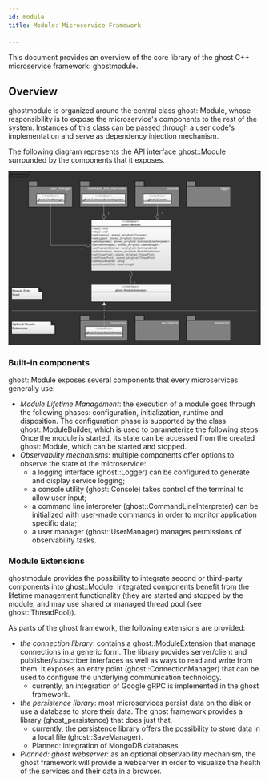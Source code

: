 ```yaml
---
id: module
title: Module: Microservice Framework

---
```




This document provides an overview of the core library of the ghost C++ microservice framework: ghostmodule.

## Overview

ghostmodule is organized around the central class ghost::Module, whose responsibility is to expose the microservice's components to the rest of the system. Instances of this class can be passed through a user code's implementation and serve as dependency injection mechanism.

The following diagram represents the API interface ghost::Module surrounded by the components that it exposes.

![Diagram: ghostmodule and Extensions](assets/ghostmodule.png)

### Built-in components

ghost::Module exposes several components that every microservices generally use:

- *Module Lifetime Management*: the execution of a module goes through the following phases: configuration, initialization, runtime and disposition. The configuration phase is supported by the class ghost::ModuleBuilder, which is used to parameterize the following steps. Once the module is started, its state can be accessed from the created ghost::Module, which can be started and stopped.
- *Observability mechanisms*: multiple components offer options to observe the state of the microservice:
  - a logging interface (ghost::Logger) can be configured to generate and display service logging;
  - a console utility (ghost::Console) takes control of the terminal to allow user input;
  - a command line interpreter (ghost::CommandLineInterpreter) can be initialized with user-made commands in order to monitor application specific data;
  - a user manager (ghost::UserManager) manages permissions of observability tasks.

### Module Extensions

ghostmodule provides the possibility to integrate second or third-party components into ghost::Module. Integrated components benefit from the lifetime management functionality (they are started and stopped by the module, and may use shared or managed thread pool (see ghost::ThreadPool)).

As parts of the ghost framework, the following extensions are provided:

- *the connection library*: contains a ghost::ModuleExtension that manage connections in a generic form. The library provides server/client and publisher/subscriber interfaces as well as ways to read and write from them. It exposes an entry point (ghost::ConnectionManager) that can be used to configure the underlying communication technology.
  - currently, an integration of Google gRPC is implemented in the ghost framework.
- *the persistence library*: most microservices persist data on the disk or use a database to store their data. The ghost framework provides a library (ghost_persistence) that does just that.
  - currently, the persistence library offers the possibility to store data in a local file (ghost::SaveManager).
  - Planned: integration of MongoDB databases
- *Planned: ghost webserver*: as an optional observability mechanism, the ghost framework will provide a webserver in order to visualize the health of the services and their data in a browser.